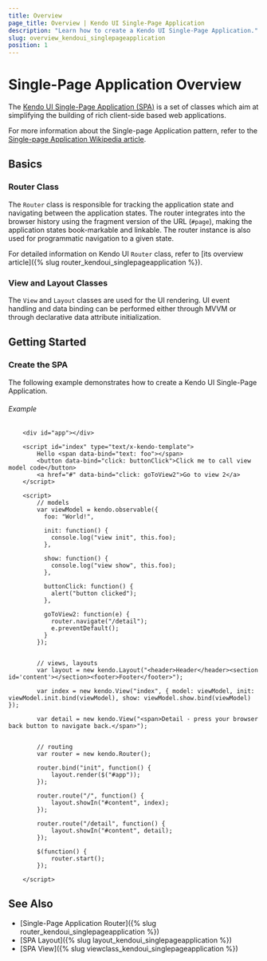```yaml
---
title: Overview
page_title: Overview | Kendo UI Single-Page Application
description: "Learn how to create a Kendo UI Single-Page Application."
slug: overview_kendoui_singlepageapplication
position: 1
---
```


# Single-Page Application Overview

The [Kendo UI Single-Page Application (SPA)](http://demos.telerik.com/kendo-ui/spa/index) is a set of classes which aim at simplifying the building of rich client-side based web applications.

For more information about the Single-page Application pattern, refer to the [Single-page Application Wikipedia article](http://en.wikipedia.org/wiki/Single-page_application).

## Basics

### Router Class

The `Router` class is responsible for tracking the application state and navigating between the application states. The router integrates into the browser history using the fragment version of the URL (`#page`), making the application states book-markable and linkable. The router instance is also used for programmatic navigation to a given state.

For detailed information on Kendo UI `Router` class, refer to [its overview article]({% slug router_kendoui_singlepageapplication %}).

### View and Layout Classes

The `View` and `Layout` classes are used for the UI rendering. UI event handling and data binding can be performed either through MVVM or through declarative data attribute initialization.

## Getting Started

### Create the SPA

The following example demonstrates how to create a Kendo UI Single-Page Application.

###### Example

```dojo
    <div id="app"></div>

    <script id="index" type="text/x-kendo-template">
        Hello <span data-bind="text: foo"></span>
        <button data-bind="click: buttonClick">Click me to call view model code</button>
        <a href="#" data-bind="click: goToView2">Go to view 2</a>
    </script>

    <script>
        // models
      	var viewModel = kendo.observable({
          foo: "World!",

          init: function() {
            console.log("view init", this.foo);
          },

          show: function() {
            console.log("view show", this.foo);
          },

          buttonClick: function() {
            alert("button clicked");
          },

          goToView2: function(e) {
            router.navigate("/detail");
            e.preventDefault();
          }
        });


        // views, layouts
        var layout = new kendo.Layout("<header>Header</header><section id='content'></section><footer>Footer</footer>");

        var index = new kendo.View("index", { model: viewModel, init: viewModel.init.bind(viewModel), show: viewModel.show.bind(viewModel) });

        var detail = new kendo.View("<span>Detail - press your browser back button to navigate back.</span>");


        // routing
        var router = new kendo.Router();

      	router.bind("init", function() {
            layout.render($("#app"));
        });

        router.route("/", function() {
          	layout.showIn("#content", index);
        });

        router.route("/detail", function() {
          	layout.showIn("#content", detail);
        });

        $(function() {
            router.start();
        });

    </script>

```

## See Also

* [Single-Page Application Router]({% slug router_kendoui_singlepageapplication %})
* [SPA Layout]({% slug layout_kendoui_singlepageapplication %})
* [SPA View]({% slug viewclass_kendoui_singlepageapplication %})

